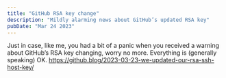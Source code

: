 ```yaml
---
title: "GitHub RSA key change"
description: "Mildly alarming news about GitHub’s updated RSA key"
pubDate: "Mar 24 2023"
---
```


<p class="e-content">Just in case, like me, you had a bit of a panic when you received a warning about GitHub’s RSA key changing, worry no more. Everything is (generally speaking) OK. <a href="https://github.blog/2023-03-23-we-updated-our-rsa-ssh-host-key/">https://github.blog/2023-03-23-we-updated-our-rsa-ssh-host-key/</a></p>

<data class="p-bridgy-omit-link" value="maybe" />
<a href="https://brid.gy/publish/twitter"></a>
<a href="https://brid.gy/publish/mastodon"></a>
